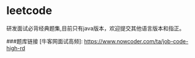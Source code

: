 # leetcode
研发面试必背经典题集,目前只有java版本，欢迎提交其他语言版本和指正。

###题库链接
[牛客网面试高频]: https://www.nowcoder.com/ta/job-code-high-rd